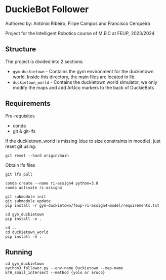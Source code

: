 # DuckieBot Follower

Authored by: António Ribeiro, Filipe Campos and Francisco Cerqueira

Project for the Intelligent Robotics course of M.EIC at FEUP, 2023/2024

## Structure

The project is divided into 2 sections:
- `gym-duckietown` - Contains the gym environment for the duckietown world. Inside this directory, the main files are located in lib.
- `duckietown_world` - Contains the duckietown world simulator, we only modify the maps and add ArUco markers to the back of DuckieBots

## Requirements

Pre-requisites
- conda
- git & git-lfs


If the duckietown_world is missing (due to size constraints in moodle), just reset git using:
```
git reset --hard origin/main 
```


Obtain lfs files
```
git lfs pull
```

```
conda create --name ri-assign4 python=3.8
conda activate ri-assign4

git submodule init
git submodule update
pip install -r gym-duckietown/feup-ri-assign4-model/requirements.txt 

cd gym_duckietown
pip install -e .

cd ..
cd duckietown_world
pip install -e .
```

## Running 

```
cd gym_duckietown
python3 follower.py --env-name Duckietown --map-name ETH_small_intersect --method {yolo or aruco}
```
